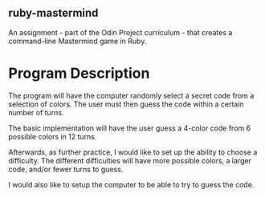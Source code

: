 ## ruby-mastermind

An assignment - part of the Odin Project curriculum - that creates a command-line Mastermind game in Ruby.

# Program Description

The program will have the computer randomly select a secret code from a selection of colors.
The user must then guess the code within a certain number of turns. 

The basic implementation will have the user guess a 4-color code from 6 possible colors in 12 turns.

Afterwards, as further practice, I would like to set up the ability to choose a difficulty. 
The different difficulties will have more possible colors, a larger code, and/or fewer turns to guess. 

I would also like to setup the computer to be able to try to guess the code. 